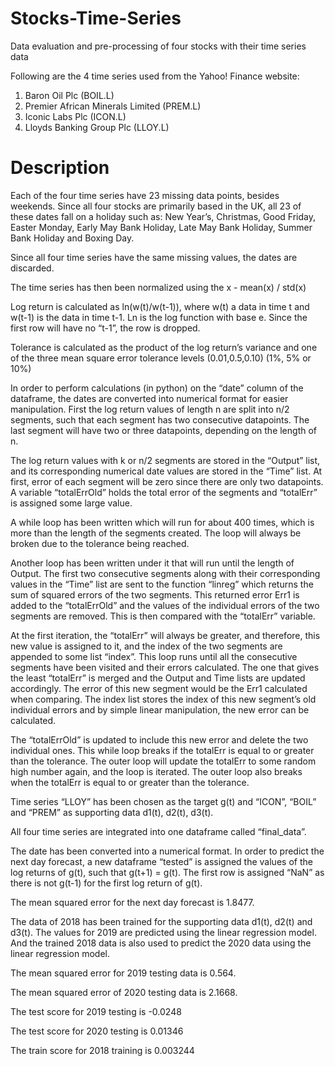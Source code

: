 # Stocks-Time-Series
Data evaluation and pre-processing of four stocks with their time series data

Following are the 4 time series used from the Yahoo! Finance website:
1. Baron Oil Plc (BOIL.L)
2. Premier African Minerals Limited (PREM.L)
3. Iconic Labs Plc (ICON.L)
4. Lloyds Banking Group Plc (LLOY.L)

# Description
Each of the four time series have 23 missing data points, besides weekends. Since all
four stocks are primarily based in the UK, all 23 of these dates fall on a holiday such as:
New Year’s, Christmas, Good Friday, Easter Monday, Early May Bank Holiday, Late May
Bank Holiday, Summer Bank Holiday and Boxing Day.

Since all four time series have the same missing values, the dates are discarded.

The time series has then been normalized using the x - mean(x) / std(x)

Log return is calculated as ln(w(t)/w(t-1)), where w(t) a data in time t and w(t-1) is the data in time t-1. Ln
is the log function with base e. Since the first row will have no “t-1”, the row is dropped.

Tolerance is calculated as the product of the log return’s variance and one of the three mean square error tolerance levels (0.01,0.5,0.10) (1%, 5% or 10%)

In order to perform calculations (in python) on the “date” column of the dataframe, the dates
are converted into numerical format for easier manipulation.
First the log return values of length n are split into n/2 segments, such that each segment has
two consecutive datapoints. The last segment will have two or three datapoints, depending
on the length of n.

The log return values with k or n/2 segments are stored in the “Output” list, and its
corresponding numerical date values are stored in the “Time” list.
At first, error of each segment will be zero since there are only two datapoints.
A variable “totalErrOld” holds the total error of the segments and “totalErr” is assigned some
large value.

A while loop has been written which will run for about 400 times, which is more than the
length of the segments created. The loop will always be broken due to the tolerance being
reached.

Another loop has been written under it that will run until the length of Output.
The first two consecutive segments along with their corresponding values in the “Time” list
are sent to the function “linreg” which returns the sum of squared errors of the two segments.
This returned error Err1 is added to the “totalErrOld” and the values of the individual errors
of the two segments are removed. This is then compared with the “totalErr” variable.

At the first iteration, the “totalErr” will always be greater, and therefore, this new value is
assigned to it, and the index of the two segments are appended to some list “index”.
This loop runs until all the consecutive segments have been visited and their errors calculated.
The one that gives the least “totalErr” is merged and the Output and Time lists are updated
accordingly. The error of this new segment would be the Err1 calculated when comparing.
The index list stores the index of this new segment’s old individual errors and by simple linear
manipulation, the new error can be calculated.

The “totalErrOld” is updated to include this new error and delete the two individual ones.
This while loop breaks if the totalErr is equal to or greater than the tolerance.
The outer loop will update the totalErr to some random high number again, and the loop is
iterated. The outer loop also breaks when the totalErr is equal to or greater than the
tolerance.

Time series “LLOY” has been chosen as the target g(t) and “ICON”, “BOIL” and “PREM” as
supporting data d1(t), d2(t), d3(t).

All four time series are integrated into one dataframe called “final_data”.

The date has been converted into a numerical format.
In order to predict the next day forecast, a new dataframe “tested” is assigned the values of
the log returns of g(t), such that g(t+1) = g(t). The first row is assigned “NaN” as there is not
g(t-1) for the first log return of g(t).

The mean squared error for the next day forecast is 1.8477.

The data of 2018 has been trained for the supporting data d1(t), d2(t) and d3(t). The values
for 2019 are predicted using the linear regression model. And the trained 2018 data is also
used to predict the 2020 data using the linear regression model.

The mean squared error for 2019 testing data is 0.564.

The mean squared error of 2020 testing data is 2.1668.

The test score for 2019 testing is -0.0248

The test score for 2020 testing is 0.01346

The train score for 2018 training is 0.003244

